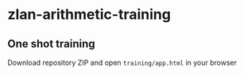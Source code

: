 # zlan-arithmetic-training

## One shot training

Download repository ZIP and open `training/app.html` in your browser